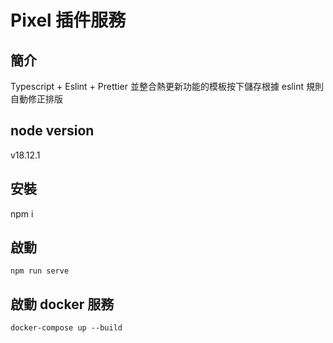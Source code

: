 # Pixel 插件服務

## 簡介

Typescript + Eslint + Prettier 並整合熱更新功能的模板按下儲存根據 eslint 規則自動修正排版

## node version

v18.12.1

## 安裝

npm i

## 啟動

```
npm run serve
```

## 啟動 docker 服務

```
docker-compose up --build
```
